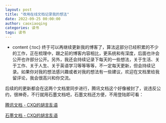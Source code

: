 ```yaml
---
layout: post
title: "改用在线文档记录我的想法"
date: 2022-09-25 00:00:00
author: caoxiaoqing
categories: 读书
tags: 读书
---
```


* content
{:toc}
终于可以再继续更新我的博客了，算法这部分已经积累的不少的工作，正在梳理中，跟之前的博客内容相比，更系统和有深度，后面也许会公开也许部分公开。另外，我还会持续记录下每天的一些想法，关于生活、关于工作、关于人生、关于英语学习等等等等，不一定每天更新，但会持续记录。如果你对我的想法感兴趣或者对我的想法有一些建议，欢迎在文档里给我留评论，我会很高兴和你交流。

后续的的更新都会在这两个文档里同步进行，腾讯文档这个好像被封了，说违反公约，很神奇，不行就用石墨文档吧，石墨文档还方便，不用登陆即可看：

[腾讯文档 - CXQ的胡言乱语](https://docs.qq.com/doc/DRFRPamRSUVZ5UHVQ)

[石墨文档 - CXQ的胡言乱语](https://shimo.im/docs/KlkKVz4PMOiKamqd)
